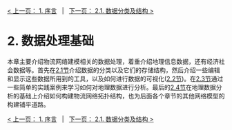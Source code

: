 [< 上一页： 1. 序言](chapter1/1.introduction.md)  &nbsp; |  &nbsp;  [下一页： 2.1. 数据分类及结构 >](chapter2/2.1.data_structure.md)

# 2. 数据处理基础
本章主要介绍物流网络建模相关的数据处理，着重介绍地理信息数据，还有经济社会数据等。首先在[2.1节](chapter2/2.1.data_structure.md)介绍数据的分类以及它们的存储结构，然后介绍一些编辑和显示这些数据所用到的工具，以及如何进行数据的可视化([2.2节](chapter2/2.2.data_visualization.md))。在[2.3节](chapter2/2.3.geodata_analysis.md)通过一些简单的实践案例来学习如何对地理数据进行分析。最后的[2.4节](chapter2/2.4.network_topology.md)在地理数据分析的基础上介绍如何构建物流网络拓扑结构，也为后面各个章节的其他网络模型的构建铺平道路。

[< 上一页： 1. 序言](chapter1/1.introduction.md)  &nbsp; |  &nbsp;  [下一页： 2.1. 数据分类及结构 >](chapter2/2.1.data_structure.md)